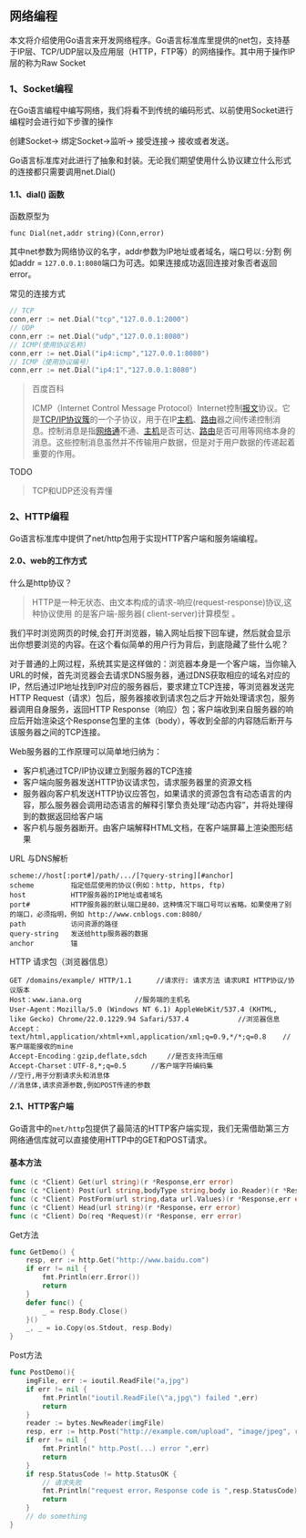 ## 网络编程

本文将介绍使用Go语言来开发网络程序。Go语言标准库里提供的net包，支持基于IP层、TCP/UDP层以及应用层（HTTP，FTP等）的网络操作。其中用于操作IP层的称为Raw Socket

### 1、Socket编程

在Go语言编程中编写网络，我们将看不到传统的编码形式、以前使用Socket进行编程时会进行如下步骤的操作

创建Socket-> 绑定Socket->监听-> 接受连接-> 接收或者发送。

Go语言标准库对此进行了抽象和封装。无论我们期望使用什么协议建立什么形式的连接都只需要调用net.Dial()

#### 1.1、dial() 函数

函数原型为

```qi
func Dial(net,addr string)(Conn,error)
```

其中net参数为网络协议的名字，addr参数为IP地址或者域名，端口号以`:`分割 例如addr = `127.0.0.1:8080`端口为可选。如果连接成功返回连接对象否者返回error。

常见的连接方式

```go
// TCP
conn,err := net.Dial("tcp","127.0.0.1:2000")
// UDP
conn,err := net.Dial("udp","127.0.0.1:8080")
// ICMP(使用协议名称)
conn,err := net.Dial("ip4:icmp","127.0.0.1:8080")
// ICMP（使用协议编号）
conn,err := net.Dial("ip4:1","127.0.0.1:8080")
```

>百度百科
>
>ICMP（Internet Control Message Protocol）Internet控制[报文](https://baike.baidu.com/item/报文/3164352)协议。它是[TCP/IP协议簇](https://baike.baidu.com/item/TCP%2FIP协议簇)的一个子协议，用于在IP[主机](https://baike.baidu.com/item/主机/455151)、[路由](https://baike.baidu.com/item/路由)器之间传递控制消息。控制消息是指[网络通](https://baike.baidu.com/item/网络通)不通、[主机](https://baike.baidu.com/item/主机/455151)是否可达、[路由](https://baike.baidu.com/item/路由/363497)是否可用等网络本身的消息。这些控制消息虽然并不传输用户数据，但是对于用户数据的传递起着重要的作用。



TODO

>  TCP和UDP还没有弄懂 





### 2、HTTP编程



Go语言标准库中提供了net/http包用于实现HTTP客户端和服务端编程。



#### 2.0、web的工作方式

什么是http协议？

> HTTP是一种无状态、由文本构成的请求-响应(request-response)协议,这种协议使用 的是客户端-服务器( client-server)计算模型 。

我们平时浏览网页的时候,会打开浏览器，输入网址后按下回车键，然后就会显示出你想要浏览的内容。在这个看似简单的用户行为背后，到底隐藏了些什么呢？

对于普通的上网过程，系统其实是这样做的：浏览器本身是一个客户端，当你输入URL的时候，首先浏览器会去请求DNS服务器，通过DNS获取相应的域名对应的IP，然后通过IP地址找到IP对应的服务器后，要求建立TCP连接，等浏览器发送完HTTP Request（请求）包后，服务器接收到请求包之后才开始处理请求包，服务器调用自身服务，返回HTTP Response（响应）包；客户端收到来自服务器的响应后开始渲染这个Response包里的主体（body），等收到全部的内容随后断开与该服务器之间的TCP连接。

Web服务器的工作原理可以简单地归纳为：

- 客户机通过TCP/IP协议建立到服务器的TCP连接
- 客户端向服务器发送HTTP协议请求包，请求服务器里的资源文档
- 服务器向客户机发送HTTP协议应答包，如果请求的资源包含有动态语言的内容，那么服务器会调用动态语言的解释引擎负责处理“动态内容”，并将处理得到的数据返回给客户端
- 客户机与服务器断开。由客户端解释HTML文档，在客户端屏幕上渲染图形结果



URL 与DNS解析

```
scheme://host[:port#]/path/.../[?query-string][#anchor]
scheme         指定低层使用的协议(例如：http, https, ftp)
host           HTTP服务器的IP地址或者域名
port#          HTTP服务器的默认端口是80，这种情况下端口号可以省略。如果使用了别的端口，必须指明，例如 http://www.cnblogs.com:8080/
path           访问资源的路径
query-string   发送给http服务器的数据
anchor         锚
```

HTTP 请求包（浏览器信息）

```
GET /domains/example/ HTTP/1.1      //请求行: 请求方法 请求URI HTTP协议/协议版本
Host：www.iana.org             //服务端的主机名
User-Agent：Mozilla/5.0 (Windows NT 6.1) AppleWebKit/537.4 (KHTML, like Gecko) Chrome/22.0.1229.94 Safari/537.4            //浏览器信息
Accept：text/html,application/xhtml+xml,application/xml;q=0.9,*/*;q=0.8    //客户端能接收的mine
Accept-Encoding：gzip,deflate,sdch     //是否支持流压缩
Accept-Charset：UTF-8,*;q=0.5      //客户端字符编码集
//空行,用于分割请求头和消息体
//消息体,请求资源参数,例如POST传递的参数
```







#### 2.1、HTTP客户端

Go语言中的`net/http`包提供了最简洁的HTTP客户端实现，我们无需借助第三方网络通信库就可以直接使用HTTP中的GET和POST请求。

#### 基本方法

```go
func (c *Client) Get(url string)(r *Response,err error)
func (c *Client) Post(url string,bodyType string,body io.Reader)(r *Response,err error)
func (c *Client) PostForm(url string,data url.Values)(r *Response,err error)
func (c *Client) Head(url string)(r *Response，err error)
func (c *Client) Do(req *Request)(r *Response, err error)
```

Get方法

```go
func GetDemo() {
	resp, err := http.Get("http://www.baidu.com")
	if err != nil {
		fmt.Println(err.Error())
		return
	}
	defer func() {
		_ = resp.Body.Close()
	}()
	_, _ = io.Copy(os.Stdout, resp.Body)
}
```





Post方法

```go
func PostDemo(){
	imgFile, err := ioutil.ReadFile("a,jpg")
	if err != nil {
		fmt.Println("ioutil.ReadFile(\"a,jpg\") failed ",err)
		return
	}
	reader := bytes.NewReader(imgFile)
	resp, err := http.Post("http://example.com/upload", "image/jpeg", reader)
	if err != nil {
		fmt.Println(" http.Post(...) error ",err)
		return
	}
	if resp.StatusCode != http.StatusOK {
		// 请求失败
		fmt.Println("request error，Response code is ",resp.StatusCode)
		return
	}
	// do something
}
```



